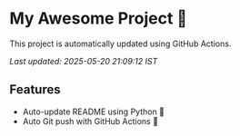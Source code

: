 # My Awesome Project 🚀

This project is automatically updated using GitHub Actions.

_Last updated: 2025-05-20 21:09:12 IST_

## Features
- Auto-update README using Python 🐍
- Auto Git push with GitHub Actions 🤖
